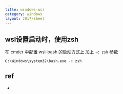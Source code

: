 ```yaml
---
title: windows-wsl
category: windows
layout: 2017/sheet
---
```


## wsl设置启动时，使用zsh

在 cmder 中配置 wsl-bash 的启动方式上 加上 `-c zsh` 参数

```bash
C:\Windows\system32\bash.exe -c zsh
```



## ref
- 
